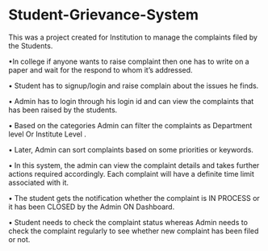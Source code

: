# Student-Grievance-System

This was a project created for Institution to manage the complaints filed by the Students.

•In college if anyone wants to raise complaint then one has to write on a paper and wait for the respond to whom it’s
addressed.

• Student has to signup/login and raise complain about the issues he finds.

• Admin has to login through his login id and can view the complaints that has been raised by the students.

• Based on the categories Admin can filter the complaints as Department level Or Institute Level .

• Later, Admin can sort complaints based on some priorities or keywords.

• In this system, the admin can view the complaint details and takes further actions required accordingly. Each complaint
will have a definite time limit associated with it. 

• The student gets the notification whether the complaint is IN PROCESS or it has been CLOSED by the Admin ON
Dashboard.

• Student needs to check the complaint status whereas Admin needs to check the complaint regularly to see whether new
complaint has been filed or not.